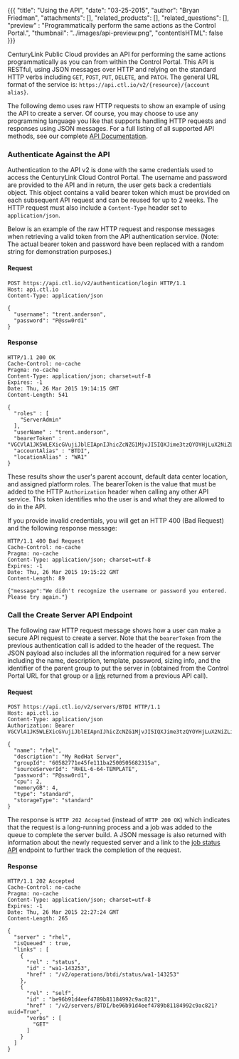 {{{
  "title": "Using the API",
  "date": "03-25-2015",
  "author": "Bryan Friedman",
  "attachments": [],
  "related_products": [],
  "related_questions": [],
  "preview" : "Programmatically perform the same actions as the Control Portal.",
  "thumbnail": "../images/api-preview.png",
  "contentIsHTML": false
}}}

CenturyLink Public Cloud provides an API for performing the same actions programmatically as you can from within the Control Portal. This API is RESTful, using JSON messages over HTTP and relying on the standard HTTP verbs including `GET`, `POST`, `PUT`, `DELETE`, and `PATCH`. The general URL format of the service is: `https://api.ctl.io/v2/{resource}/{account alias}`.

The following demo uses raw HTTP requests to show an example of using the API to create a server. Of course, you may choose to use any programming language you like that supports handling HTTP requests and responses using JSON messages. For a full listing of all supported API methods, see our complete [API Documentation](//www.ctl.io/api-docs/v2).

### Authenticate Against the API

Authentication to the API v2 is done with the same credentials used to access the CenturyLink Cloud Control Portal. The username and password are provided to the API and in return, the user gets back a credentials object. This object contains a valid bearer token which must be provided on each subsequent API request and can be reused for up to 2 weeks. The HTTP request must also include a `Content-Type` header set to `application/json`.

Below is an example of the raw HTTP request and response messages when retrieving a valid token from the API authentication service. (Note: The actual bearer token and password have been replaced with a random string for demonstration purposes.)

#### Request

    POST https://api.ctl.io/v2/authentication/login HTTP/1.1
    Host: api.ctl.io
    Content-Type: application/json

    {
      "username": "trent.anderson",
      "password": "P@ssw0rd1"
    }

#### Response

    HTTP/1.1 200 OK
    Cache-Control: no-cache
    Pragma: no-cache
    Content-Type: application/json; charset=utf-8
    Expires: -1
    Date: Thu, 26 Mar 2015 19:14:15 GMT
    Content-Length: 541

    {
      "roles" : [
        "ServerAdmin"
      ],
      "userName" : "trent.anderson",
      "bearerToken" : "VGCVlA1JK5WLEXicGVujiJblEIApnIJhicZcNZG1MjvJI5IQXJime3tzQYOYHjLuX2NiZLiJvTRi2JOXdcbkX46UWzmIZnJIzpM6JjpmJDB.iX91ML6IzhdX62cekloAB6uJUOjjoi1xClUOBXZmXJxciUzdje2MJM96VM1Mk4NOXubYIXbbiwf06E1YQbeEsKIy1HdizndJWyJVs4XCGiwpTdlyiRXkGrikopi0I5pI.6RYzOrI2lj4bYZsJzeWXGCRNpyXjIbbJLcJL3ckH4CjbisZnZJYMiiIYgD1plIa9JUXuFUG4iymCQV2JXiJluZiziRJYk0b1VJhIRc3M13ihOe",
      "accountAlias" : "BTDI",
      "locationAlias" : "WA1"
    }

These results show the user's parent account, default data center location, and assigned platform roles. The bearerToken is the value that must be added to the HTTP `Authorization` header when calling any other API service. This token identifies who the user is and what they are allowed to do in the API.

If you provide invalid credentials, you will get an HTTP 400 (Bad Request) and the following response message:

    HTTP/1.1 400 Bad Request
    Cache-Control: no-cache
    Pragma: no-cache
    Content-Type: application/json; charset=utf-8
    Expires: -1
    Date: Thu, 26 Mar 2015 19:15:22 GMT
    Content-Length: 89

    {"message":"We didn't recognize the username or password you entered. Please try again."}

### Call the Create Server API Endpoint

The following raw HTTP request message shows how a user can make a secure API request to create a server. Note that the `bearerToken` from the previous authentication call is added to the header of the request. The JSON payload also includes all the information required for a new server including the name, description, template, password, sizing info, and the identifier of the parent group to put the server in (obtained from the Control Portal URL for that group or a [link](http://www.ctl.io/api-docs/v2/#getting-started-api-v20-links-framework) returned from a previous API call).

#### Request

    POST https://api.ctl.io/v2/servers/BTDI HTTP/1.1
    Host: api.ctl.io
    Content-Type: application/json
    Authorization: Bearer VGCVlA1JK5WLEXicGVujiJblEIApnIJhicZcNZG1MjvJI5IQXJime3tzQYOYHjLuX2NiZLiJvTRi2JOXdcbkX46UWzmIZnJIzpM6JjpmJDB.iX91ML6IzhdX62cekloAB6uJUOjjoi1xClUOBXZmXJxciUzdje2MJM96VM1Mk4NOXubYIXbbiwf06E1YQbeEsKIy1HdizndJWyJVs4XCGiwpTdlyiRXkGrikopi0I5pI.6RYzOrI2lj4bYZsJzeWXGCRNpyXjIbbJLcJL3ckH4CjbisZnZJYMiiIYgD1plIa9JUXuFUG4iymCQV2JXiJluZiziRJYk0b1VJhIRc3M13ihOe

    {
      "name": "rhel",
      "description": "My RedHat Server",
      "groupId": "60582771e45fe111ba2500505682315a",
      "sourceServerId": "RHEL-6-64-TEMPLATE",
      "password": "P@ssw0rd1",
      "cpu": 2,
      "memoryGB": 4,
      "type": "standard",
      "storageType": "standard"
    }

The response is `HTTP 202 Accepted` (instead of `HTTP 200 OK`) which indicates that the request is a long-running process and a job was added to the queue to complete the server build. A JSON message is also returned with information about the newly requested server and a link to the [job status API](http://www.ctl.io/api-docs/v2/#queue-get-status) endpoint to further track the completion of the request.

#### Response

    HTTP/1.1 202 Accepted
    Cache-Control: no-cache
    Pragma: no-cache
    Content-Type: application/json; charset=utf-8
    Expires: -1
    Date: Thu, 26 Mar 2015 22:27:24 GMT
    Content-Length: 265

    {
      "server" : "rhel",
      "isQueued" : true,
      "links" : [
        {
          "rel" : "status",
          "id" : "wa1-143253",
          "href" : "/v2/operations/btdi/status/wa1-143253"
        },
        {
          "rel" : "self",
          "id" : "be96b91d4eef4789b81184992c9ac821",
          "href" : "/v2/servers/BTDI/be96b91d4eef4789b81184992c9ac821?uuid=True",
          "verbs" : [
            "GET"
          ]
        }
      ]
    }
